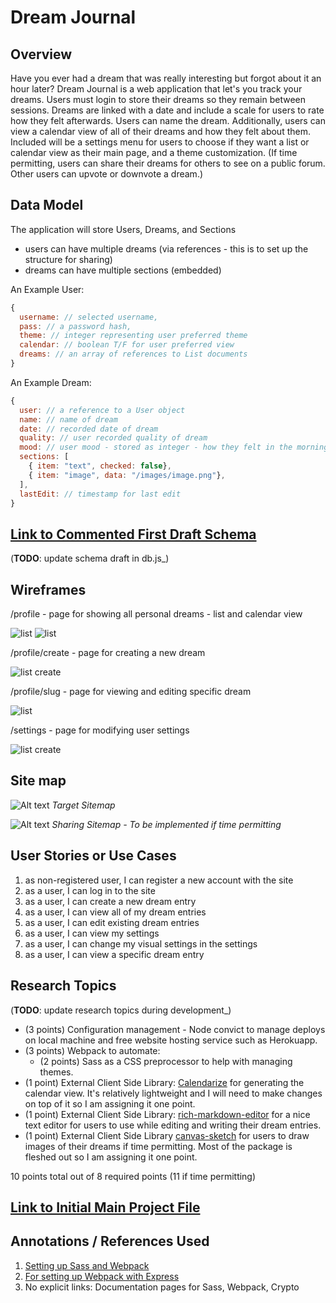 # Dream Journal

## Overview

Have you ever had a dream that was really interesting but forgot about it an hour later? Dream Journal is a web application that let's you track your dreams. Users must login to store their dreams so they remain between sessions. Dreams are linked with a date and include a scale for users to rate how they felt afterwards. Users can name the dream. Additionally, users can view a calendar view of all of their dreams and how they felt about them. Included will be a settings menu for users to choose if they want a list or calendar view as their main page, and a theme customization. (If time permitting, users can share their dreams for others to see on a public forum. Other users can upvote or downvote a dream.)


## Data Model

The application will store Users, Dreams, and Sections

* users can have multiple dreams (via references - this is to set up the structure for sharing)
* dreams can have multiple sections (embedded)

An Example User:

```javascript
{
  username: // selected username,
  pass: // a password hash,
  theme: // integer representing user preferred theme
  calendar: // boolean T/F for user preferred view
  dreams: // an array of references to List documents
}
```

An Example Dream:

```javascript
{
  user: // a reference to a User object
  name: // name of dream
  date: // recorded date of dream
  quality: // user recorded quality of dream
  mood: // user mood - stored as integer - how they felt in the morning
  sections: [
    { item: "text", checked: false},
    { item: "image", data: "/images/image.png"},
  ],
  lastEdit: // timestamp for last edit
}
```


## [Link to Commented First Draft Schema](db.js)

(__TODO__: update schema draft in db.js_)

## Wireframes

/profile - page for showing all personal dreams - list and calendar view

![list](documentation/profile-list.png)
![list](documentation/profile-calendar.png)

/profile/create - page for creating a new dream

![list create](documentation/profile-create.png)

/profile/slug - page for viewing and editing specific dream

![list](documentation/profile-dream.png)

/settings - page for modifying user settings

![list create](documentation/settings.png)

## Site map

![Alt text](documentation/site-map1.png "Sitemap")
*Target Sitemap*

![Alt text](documentation/site-map1.png "Sitemap")
*Sharing Sitemap - To be implemented if time permitting*

## User Stories or Use Cases

1. as non-registered user, I can register a new account with the site
2. as a user, I can log in to the site
3. as a user, I can create a new dream entry
4. as a user, I can view all of my dream entries
5. as a user, I can edit existing dream entries
6. as a user, I can view my settings
7. as a user, I can change my visual settings in the settings
8. as a user, I can view a specific dream entry

## Research Topics

(__TODO__: update research topics during development_)

* (3 points) Configuration management - Node convict to manage deploys on local machine and free website hosting service such as Herokuapp.
* (3 points) Webpack to automate:
  * (2 points) Sass as a CSS preprocessor to help with managing themes.
* (1 point) External Client Side Library: [Calendarize](https://www.npmjs.com/package/calendarize) for generating the calendar view. It's relatively lightweight and I will need to make changes on top of it so I am assigning it one point.
* (1 point) External Client Side Library: [rich-markdown-editor](https://www.npmjs.com/package/rich-markdown-editor) for a nice text editor for users to use while editing and writing their dream entries.
* (1 point) External Client Side Library [canvas-sketch](https://www.npmjs.com/package/canvas-sketch) for users to draw images of their dreams if time permitting. Most of the package is fleshed out so I am assigning it one point.



10 points total out of 8 required points (11 if time permitting)


## [Link to Initial Main Project File](app.js)

## Annotations / References Used

1. [Setting up Sass and Webpack](https://florianbrinkmann.com/en/sass-webpack-4240/)
2. [For setting up Webpack with Express](https://binyamin.medium.com/creating-a-node-express-webpack-app-with-dev-and-prod-builds-a4962ce51334)
3. No explicit links: Documentation pages for Sass, Webpack, Crypto
